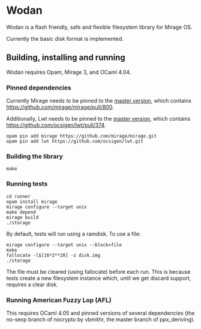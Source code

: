 # Wodan

Wodan is a flash friendly, safe and flexible
filesystem library for Mirage OS.

Currently the basic disk format is implemented.

## Building, installing and running

Wodan requires Opam, Mirage 3, and OCaml 4.04.

### Pinned dependencies

Currently Mirage needs to be pinned to the
[master version](https://github.com/mirage/mirage),
which contains <https://github.com/mirage/mirage/pull/800>.

Additionally, Lwt needs to be pinned to the [master version](https://github.com/ocsigen/lwt),
which contains <https://github.com/ocsigen/lwt/pull/374>.

```
opam pin add mirage https://github.com/mirage/mirage.git
opam pin add lwt https://github.com/ocsigen/lwt.git
```

### Building the library

```
make
```

### Running tests

```
cd runner
opam install mirage
mirage configure --target unix
make depend
mirage build
./storage
```

By default, tests will run using a ramdisk.
To use a file:

```
mirage configure --target unix --block=file
make
fallocate -l$[16*2**20] -z disk.img
./storage
```

The file must be cleared (using fallocate) before each run.
This is because tests create a new filesystem instance which,
until we get discard support, requires a clear disk.

### Running American Fuzzy Lop (AFL)

This requires OCaml 4.05 and pinned versions of several dependencies
(the no-sexp branch of nocrypto by vbmithr, the master branch of
ppx_deriving).


